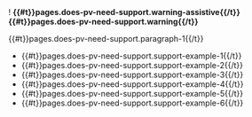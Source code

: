 <div class="govuk-warning-text">
    <span class="govuk-warning-text__icon" aria-hidden="true">!</span>
    <strong class="govuk-warning-text__text">
        <span class="govuk-warning-text__assistive">{{#t}}pages.does-pv-need-support.warning-assistive{{/t}}</span>
        {{#t}}pages.does-pv-need-support.warning{{/t}}
    </strong>
</div>

{{#t}}pages.does-pv-need-support.paragraph-1{{/t}}
- {{#t}}pages.does-pv-need-support.support-example-1{{/t}}
- {{#t}}pages.does-pv-need-support.support-example-2{{/t}}
- {{#t}}pages.does-pv-need-support.support-example-3{{/t}}
- {{#t}}pages.does-pv-need-support.support-example-4{{/t}}
- {{#t}}pages.does-pv-need-support.support-example-5{{/t}}
- {{#t}}pages.does-pv-need-support.support-example-6{{/t}}
